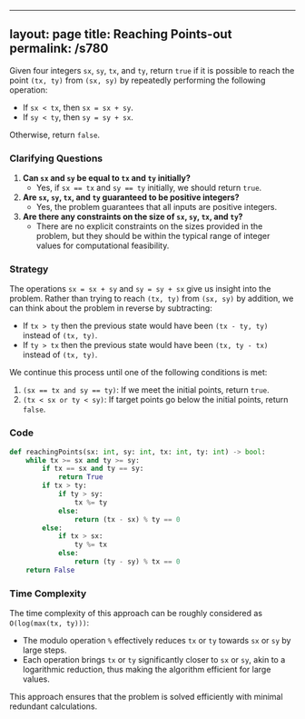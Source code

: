 
---
layout: page
title:  Reaching Points-out
permalink: /s780
---
Given four integers `sx`, `sy`, `tx`, and `ty`, return `true` if it is possible to reach the point `(tx, ty)` from `(sx, sy)` by repeatedly performing the following operation:

- If `sx < tx`, then `sx = sx + sy`.
- If `sy < ty`, then `sy = sy + sx`.

Otherwise, return `false`.

### Clarifying Questions
1. **Can `sx` and `sy` be equal to `tx` and `ty` initially?**
    - Yes, if `sx == tx` and `sy == ty` initially, we should return `true`.
2. **Are `sx`, `sy`, `tx`, and `ty` guaranteed to be positive integers?**
    - Yes, the problem guarantees that all inputs are positive integers.
3. **Are there any constraints on the size of `sx`, `sy`, `tx`, and `ty`?**
    - There are no explicit constraints on the sizes provided in the problem, but they should be within the typical range of integer values for computational feasibility.

### Strategy
The operations `sx = sx + sy` and `sy = sy + sx` give us insight into the problem. Rather than trying to reach `(tx, ty)` from `(sx, sy)` by addition, we can think about the problem in reverse by subtracting:

- If `tx > ty` then the previous state would have been `(tx - ty, ty)` instead of `(tx, ty)`.
- If `ty > tx` then the previous state would have been `(tx, ty - tx)` instead of `(tx, ty)`.

We continue this process until one of the following conditions is met:
1. `(sx == tx and sy == ty)`: If we meet the initial points, return `true`.
2. `(tx < sx or ty < sy)`: If target points go below the initial points, return `false`.

### Code

```python
def reachingPoints(sx: int, sy: int, tx: int, ty: int) -> bool:
    while tx >= sx and ty >= sy:
        if tx == sx and ty == sy:
            return True
        if tx > ty:
            if ty > sy:
                tx %= ty
            else:
                return (tx - sx) % ty == 0
        else:
            if tx > sx:
                ty %= tx
            else:
                return (ty - sy) % tx == 0
    return False
```

### Time Complexity

The time complexity of this approach can be roughly considered as `O(log(max(tx, ty)))`:

- The modulo operation `%` effectively reduces `tx` or `ty` towards `sx` or `sy` by large steps.
- Each operation brings `tx` or `ty` significantly closer to `sx` or `sy`, akin to a logarithmic reduction, thus making the algorithm efficient for large values.

This approach ensures that the problem is solved efficiently with minimal redundant calculations.